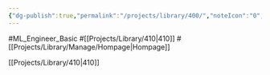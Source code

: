 ```yaml
---
{"dg-publish":true,"permalink":"/projects/library/400/","noteIcon":"0","created":"2024-01-02T01:33:32.179+09:00","updated":"2024-01-05T00:33:24.397+09:00"}
---
```


#ML_Engineer_Basic #[[Projects/Library/410\|410]] #[[Projects/Library/Manage/Hompage\|Hompage]]


[[Projects/Library/410\|410]]